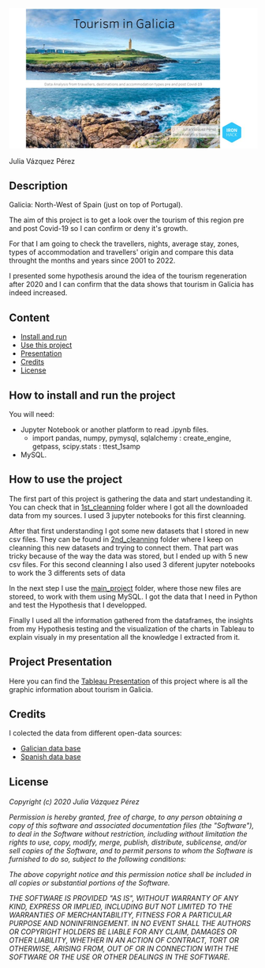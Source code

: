 <img src="readme/img_1.jpg"/>

Julia Vázquez Pérez

## Description
Galicia: North-West of Spain (just on top of Portugal).

The aim of this project is to get a look over the tourism of this region pre and post Covid-19 so I can confirm or deny it's growth.

For that I am going to check the travellers, nights, average stay, zones, types of accommodation and travellers' origin and compare this data throught the months and years since 2001 to 2022.

I presented some hypothesis around the idea of the tourism regeneration after 2020 and I can confirm that the data shows that tourism in Galicia has indeed increased.


## Content

* [Install and run](#install)
* [Use this project](#use)
* [Presentation](#presentation)
* [Credits](#credits)
* [License](#license)

<h2><a id='install'>How to install and run the project</a></h2>
You will need:

* Jupyter Notebook or another platform to read .ipynb files.
    * import pandas, numpy, pymysql, sqlalchemy : create_engine, getpass, scipy.stats : ttest_1samp
* MySQL.


<h2><a id='use'>How to use the project</a></h2>
<p>The first part of this project is gathering the data and start undestanding it. You can check that in <a href='https://github.com/JuliaVazquez/Project-Mid-Bootcamp/tree/main/1st_cleanning'>1st_cleanning</a> folder where I got all the downloaded data from my sources. I used 3 jupyter notebooks for this first cleanning.</p>
<p>After that first understanding I got some new datasets that I stored in new csv files. They can be found in <a href='https://github.com/JuliaVazquez/Project-Mid-Bootcamp/tree/main/2nd_cleanning'>2nd_cleanning</a> folder where I keep on cleanning this new datasets and trying to connect them. That part was tricky because of the way the data was stored, but I ended up with 5 new csv files. For this second cleanning I also used 3 diferent jupyter notebooks to work the 3 differents sets of data</p>
<p>In the next step I use the <a href='https://github.com/JuliaVazquez/Project-Mid-Bootcamp/tree/main/main_project'>main_project</a> folder, where those new files are storeed, to work with them using MySQL. I got the data that I need in Python and test the Hypothesis that I developped.</p>
<p>Finally I used all the information gathered from the dataframes, the insights from my Hypothesis testing and the visualization of the charts in Tableau to explain visualy in my presentation all the knowledge I extracted from it.</p>

<h2><a id='presentation'>Project Presentation</a></h2>
Here you can find the <a href='https://public.tableau.com/app/profile/julia.v.zquez/viz/Mid-BootcampProject_16654964405130/ProjectPresentation'>Tableau Presentation</a> of this project where is all the graphic information about tourism in Galicia.


<h2><a id='credits'>Credits</a></h2>
I colected the data from different open-data sources:

* <a href='https://abertos.xunta.gal/portada'>Galician data base</a>
* <a href='https://datos.gob.es/es/catalogo'>Spanish data base</a>


<h2><a id='license'>License</a></h2>
<h6>Copyright (c) 2020  Julia Vázquez Pérez

Permission is hereby granted, free of charge, to any person obtaining a copy
of this software and associated documentation files (the "Software"), to deal
in the Software without restriction, including without limitation the rights
to use, copy, modify, merge, publish, distribute, sublicense, and/or sell
copies of the Software, and to permit persons to whom the Software is
furnished to do so, subject to the following conditions:

The above copyright notice and this permission notice shall be included in all
copies or substantial portions of the Software.

THE SOFTWARE IS PROVIDED "AS IS", WITHOUT WARRANTY OF ANY KIND, EXPRESS OR
IMPLIED, INCLUDING BUT NOT LIMITED TO THE WARRANTIES OF MERCHANTABILITY,
FITNESS FOR A PARTICULAR PURPOSE AND NONINFRINGEMENT. IN NO EVENT SHALL THE
AUTHORS OR COPYRIGHT HOLDERS BE LIABLE FOR ANY CLAIM, DAMAGES OR OTHER
LIABILITY, WHETHER IN AN ACTION OF CONTRACT, TORT OR OTHERWISE, ARISING FROM,
OUT OF OR IN CONNECTION WITH THE SOFTWARE OR THE USE OR OTHER DEALINGS IN THE
SOFTWARE.
</h6>

